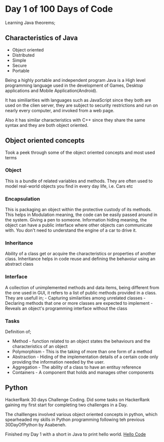 # Day 1 of 100 Days of Code

Learning Java theorems;
## Characteristics of Java 
 - Object oriented 
 - Distributed 
 - Simple 
 - Secure 
 - Portable 

Being a highly portable and independent program Java is a High level programming language used in the development of Games, Desktop applications and Mobile Application(Android).

It has similiarities with languages such as JavaScript since they both are used on the clien server, they are subject to security restrictions and run on nearly every computer, and invoked from a web page.

Also it has similar characteristics with C++ since they share the same syntax and they are both object oriented.

## Object oriented concepts

Took a peek through some of the object oriented concepts and most used terms
 ### Object 
  This is a bundle of related variables and methods. They are often used to model real-world objects you find in every day life, i.e. Cars etc
 ### Encapsulation
  This is packaging an object within the protective custody of its methods. This helps in Modulation meaning, the code can be easily passed around in the system. Giving a pen to someone. Information hiding meaning, the object can have a public interface where other objects can communicate with. You don't need to understand the engine of a car to drive it.
 ### Inheritance 
  Ability of a class get or acquire the characteristics or properties of another class. Inheritance helps in code reuse and defining the behavoiur using an abstract class
 ### Interface 
  A collection of unimplemented methods and data items, being different from the one used in GUI, it refers to a list of public methods provided in a class. They are usefull in; 
                - Capturing similarities among unrelated classes 
                - Declaring methods that one or more classes are expected to implement
                - Reveals an object's programming interface without the class 

 ### Tasks 
  Definition of;
  - Method - function related to an object states the behaviours and the characteristics of an object
  - Polymorphism - This is the taking of more than one form of a method 
  - Abstraction - Hiding of the implementation details of a certain code only providing the information needed by the user.
  - Aggregation - The ability of a class to have an entituy reference
  - Containers - A component that holds and manages other components

## Python 
HackerRank 30 days Challenge Coding.
Did some tasks on HackerRank gaining my first start for completing two challenges in a Day. 

The challlenges involved various object oriented concepts in python, which spearheaded my skills in Python programming following teh previous 30DayOfPython by Asabeneh.

Finished my Day 1 with a short in Java to print hello world.
[Hello Code](./Hello.java)

